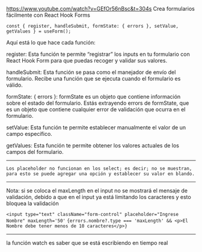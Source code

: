 https://www.youtube.com/watch?v=GEfOr56nBsc&t=304s
Crea formularios fácilmente con React Hook Forms


`const { register, handleSubmit, formState: { errors }, setValue, getValues } = useForm();`

Aquí está lo que hace cada función:

register: Esta función te permite “registrar” los inputs en tu formulario con React Hook Form para que puedas recoger y validar sus valores.

handleSubmit: Esta función se pasa como el manejador de envío del formulario. Recibe una función que se ejecuta cuando el formulario es válido.

formState: { errors }: formState es un objeto que contiene información sobre el estado del formulario. Estás extrayendo errors de formState, que es un objeto que contiene cualquier error de validación que ocurra en el formulario.

setValue: Esta función te permite establecer manualmente el valor de un campo específico.

getValues: Esta función te permite obtener los valores actuales de los campos del formulario.

------------------------------------------------------------------

`Los placeholder no funcionan en los select; es decir; no se muestran, para esto se puede agregar una opción y establecer su valor en blando.`

------------------------------------------------------------------

Nota: si se coloca el maxLength en el input no se mostrará el mensaje de validación, debido a que en el input ya está limitando los caracteres y esto bloquea la validación

`<input type="text" className="form-control" placeholder="Ingrese Nombre" maxLength='50'`
`{errors.nombre?.type === 'maxLength' && <p>El Nombre debe tener menos de 10 caracteres</p>}`


------------------------------------------------------------------

la función watch es saber que se está escribiendo en tiempo real 